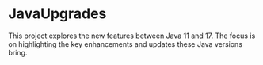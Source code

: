 # JavaUpgrades
This project explores the new features between Java 11 and 17. The focus is on highlighting the key enhancements and updates these Java versions bring.
